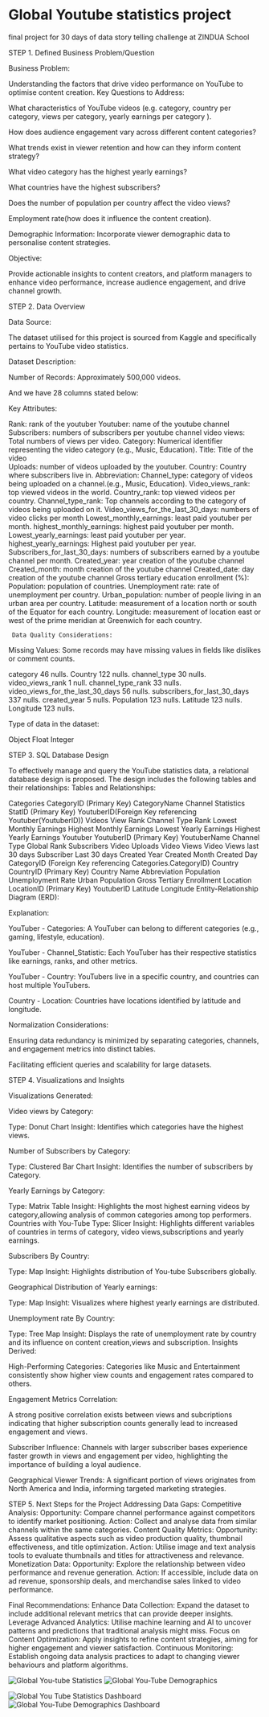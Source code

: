 
# Global Youtube statistics project 
 
final project for 30 days of data story telling challenge at ZINDUA School

STEP 1. Defined Business Problem/Question

Business Problem:

Understanding the factors that drive video performance on YouTube to optimise content creation.
Key Questions to Address:

What characteristics of YouTube videos (e.g. category, country per category, views per category, yearly earnings per category ).

How does audience engagement vary across different content categories?

What trends exist in viewer retention and how can they inform content strategy?

What video category has the highest yearly earnings?

What countries have the highest subscribers?

Does the number of population per country affect the video views?

Employment rate(how does it influence the content creation).

Demographic Information: Incorporate viewer demographic data to personalise content strategies.


Objective:

Provide actionable insights to content creators, and platform managers to enhance video performance, increase audience engagement, and drive channel growth.

STEP 2. Data Overview

Data Source:

The dataset utilised for this project is sourced from Kaggle and specifically pertains to YouTube video statistics.

Dataset Description:

Number of Records: Approximately 500,000 videos.

And we have 28 columns stated below:

Key Attributes:

Rank: rank of the youtuber
Youtuber: name of the youtube channel
Subscribers: numbers of subscribers per youtube channel
video views: Total numbers of views per video.
Category: Numerical identifier representing the video category (e.g., Music, Education).
Title: Title of the video     
Uploads: number of videos uploaded by the youtuber.
Country: Country where subscribers live in.
Abbreviation:
Channel_type: category of videos being uploaded on a channel.(e.g., Music, Education).
 Video_views_rank: top viewed videos in the world.
Country_rank: top viewed videos per country.
Channel_type_rank: Top channels according to the category of videos being uploaded on it.
 Video_views_for_the_last_30_days: numbers of video clicks per month 
Lowest_monthly_earnings: least paid youtuber per month.
 highest_monthly_earnings: highest paid youtuber per month.
Lowest_yearly_earnings: least paid youtuber per year.
 highest_yearly_earnings: Highest paid youtuber per year.
Subscribers_for_last_30_days: numbers of subscribers earned by a youtube channel per month.
 Created_year: year creation of the youtube channel
Created_month: month creation of the youtube channel
Created_date: day creation of the youtube channel
 Gross tertiary education enrollment (%):
Population: population of countries.
 Unemployment rate: rate of unemployment per country. 
Urban_population: number of people living in an urban area per country.
Latitude: measurement of a location north or south of the Equator for each country. 
Longitude: measurement of location east or west of the prime meridian at Greenwich for each country.

     Data Quality Considerations:
     
Missing Values: Some records may have missing values in fields like dislikes or comment counts.

category                             46 nulls.
Country                             122 nulls.
channel_type                         30 nulls.
video_views_rank                      1 null.
channel_type_rank                    33 nulls.
video_views_for_the_last_30_days     56 nulls.
subscribers_for_last_30_days        337 nulls.
created_year                          5 nulls.
Population                          123 nulls.
Latitude                            123 nulls.
Longitude                           123 nulls.


 Type of data in the dataset: 
 
Object
Float 
Integer 

STEP 3. SQL Database Design

To effectively manage and query the YouTube statistics data, a relational database design is proposed. The design includes the following tables and their relationships:
Tables and Relationships:

Categories
CategoryID (Primary Key)
CategoryName
Channel Statistics
StatID (Primary Key)
YoutuberID(Foreign Key referencing Youtuber(YoutuberID))
Videos View Rank
Channel Type Rank
Lowest Monthly Earnings
Highest Monthly Earnings
Lowest Yearly Earnings
Highest Yearly Earnings
Youtuber
YoutuberID (Primary Key)
YoutuberName
Channel Type
Global Rank
Subscribers
Video Uploads
Video Views
Video Views last 30 days
Subscriber Last 30 days
Created Year
Created Month
Created Day
CategoryID (Foreign Key referencing Categories.CategoryID)
Country
CountryID (Primary Key)
Country Name
Abbreviation
Population
Unemployment Rate
Urban Population
Gross Tertiary Enrollment
Location
LocationID (Primary Key)
YoutuberID 
Latitude 
Longitude
Entity-Relationship Diagram (ERD):



Explanation:

YouTuber - Categories: A YouTuber can belong to different categories (e.g., gaming, lifestyle, education).

YouTuber - Channel_Statistic: Each YouTuber has their respective statistics like earnings, ranks, and other metrics.

YouTuber - Country: YouTubers live in a specific country, and countries can host multiple YouTubers.

Country - Location: Countries have locations identified by latitude and longitude.

Normalization Considerations:

Ensuring data redundancy is minimized by separating categories, channels, and engagement metrics into distinct tables.

Facilitating efficient queries and scalability for large datasets.

STEP 4. Visualizations and Insights

Visualizations Generated:

Video views by Category:

Type: Donut Chart
Insight: Identifies which categories have the highest views.

Number of Subscribers by Category:

Type: Clustered Bar Chart
Insight: Identifies the number of subscribers by Category.

Yearly Earnings by Category:

Type: Matrix Table
Insight: Highlights the most highest earning videos by category,allowing analysis of common categories among top performers.
Countries with You-Tube
Type: Slicer
Insight: Highlights different variables of countries in terms of category, video views,subscriptions and yearly earnings.

Subscribers By Country:

Type: Map
Insight: Highlights distribution of You-tube Subscribers globally.

Geographical Distribution of Yearly earnings:

Type: Map
Insight: Visualizes where highest yearly earnings are distributed.

Unemployment rate By Country:

Type: Tree Map
Insight: Displays the rate of unemployment rate by country and its influence on content creation,views and subscription.
Insights Derived:

High-Performing Categories:
Categories like Music and Entertainment consistently show higher view counts and engagement rates compared to others.

Engagement Metrics Correlation:

A strong positive correlation exists between views and subcriptions indicating that higher subscription counts generally lead to increased engagement and views.

Subscriber Influence:
Channels with larger subscriber bases experience faster growth in views and engagement per video, highlighting the importance of building a loyal audience.

Geographical Viewer Trends:
A significant portion of views originates from North America and India, informing targeted marketing strategies.

STEP 5. Next Steps for the Project
Addressing Data Gaps:
Competitive Analysis:
Opportunity: Compare channel performance against competitors to identify market positioning.
Action: Collect and analyse data from similar channels within the same categories.
Content Quality Metrics:
Opportunity: Assess qualitative aspects such as video production quality, thumbnail effectiveness, and title optimization.
Action: Utilise image and text analysis tools to evaluate thumbnails and titles for attractiveness and relevance.
Monetization Data:
Opportunity: Explore the relationship between video performance and revenue generation.
Action: If accessible, include data on ad revenue, sponsorship deals, and merchandise sales linked to video performance.

Final Recommendations:
Enhance Data Collection: Expand the dataset to include additional relevant metrics that can provide deeper insights.
Leverage Advanced Analytics: Utilise machine learning and AI to uncover patterns and predictions that traditional analysis might miss.
Focus on Content Optimization: Apply insights to refine content strategies, aiming for higher engagement and viewer satisfaction.
Continuous Monitoring: Establish ongoing data analysis practices to adapt to changing viewer behaviours and platform algorithms.



![Global You-tube Statistics](https://github.com/user-attachments/assets/5c2f2799-23fc-4530-bb03-3240684fab57)
![Global You-Tube Demographics](https://github.com/user-attachments/assets/f77af95e-529d-4f63-b960-f3558a92f225)

![Global You Tube Statistics Dashboard](https://github.com/user-attachments/assets/5b3ef594-97ec-4dd6-be02-d3e2dd6cb19d)
![Global You-Tube Demographics Dashboard](https://github.com/user-attachments/assets/c8370aa4-65fb-4a16-aba1-fe37524d2968)
